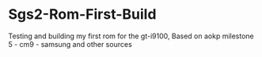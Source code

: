 Sgs2-Rom-First-Build
====================

Testing and building my first rom for the gt-i9100,
Based on aokp milestone 5 - cm9 - samsung and other sources